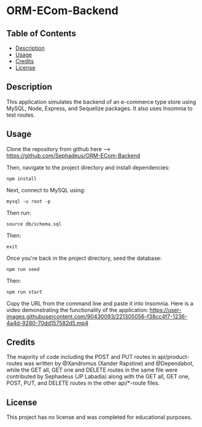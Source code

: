 # ORM-ECom-Backend

## Table of Contents

- [Description](#description)
- [Usage](#usage)
- [Credits](#credits)
- [License](#license)

## Description
This application simulates the backend of an e-commerce type store using MySQL, Node, Express, and Sequelize packages. It also uses Insomnia to test routes.

## Usage
Clone the repository from github here --> https://github.com/Sephadeus/ORM-ECom-Backend

Then, navigate to the project directory and install dependencies:
```
npm install
```

Next, connect to MySQL using:
```
mysql -u root -p
```

Then run:
```
source db/schema.sql
```

Then:
```
exit
```

Once you're back in the project directory, seed the database:
```
npm run seed
```

Then: 
```
npm run start
```

Copy the URL from the command line and paste it into Insomnia.
Here is a video demonstrating the functionality of the application:
https://user-images.githubusercontent.com/90430093/221305056-f38cc4f7-1236-4a4d-9280-70dd157582d5.mp4

## Credits
The majority of code including the POST and PUT routes in api/product-routes was written by @Xandromus (Xander Rapstine) and @Dependabot, while the GET all, GET one and DELETE routes in the same file were contributed by Sephadeus (JP Labadia) along with the GET all, GET one, POST, PUT, and DELETE routes in the other api/*-route files.

## License
This project has no license and was completed for educational purposes.
